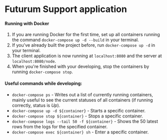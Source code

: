 # Futurum Support application


#### Running with Docker

1. If you are running Docker for the first time, set up all containers running the command `docker-compose up -d --build` in your terminal.
2. If you've already built the project before, run `docker-compose up -d` in your terminal.
3. The client application is now running at `localhost:8080` and the server at `localhost:8080/node`.
4. When you're finished with your developing, stop the containers by running `docker-compose stop`.


#### Useful commands while developing:

* `docker-compose ps` - Writes out a list of currently running containers, mainly useful to see the current statuses of all containers (if running correctly, status is _Up_).
* `docker-compose up -d ${container}` - Starts a specific container.
* `docker-compose stop ${container}` - Stops a specific container.
* `docker-compose logs --tail 50 -f ${container}` - Shows the 50 latest rows from the logs for the specified container.
* `docker-compose exec ${container} sh` - Enter a specific container.
